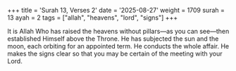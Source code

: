 +++
title = 'Surah 13, Verses 2'
date = '2025-08-27'
weight = 1709
surah = 13
ayah = 2
tags = ["allah", "heavens", "lord", "signs"]
+++

It is Allah Who has raised the heavens without pillars—as you can see—then established Himself above the Throne. He has subjected the sun and the moon, each orbiting for an appointed term. He conducts the whole affair. He makes the signs clear so that you may be certain of the meeting with your Lord.